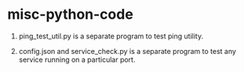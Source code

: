 # misc-python-code

1) ping_test_util.py is a separate program to test ping utility.

2) config.json and service_check.py is a separate program to test any service running on a particular port.
